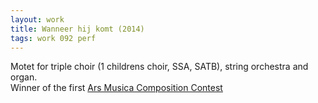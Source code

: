 ```yaml
---
layout: work
title: Wanneer hij komt (2014)
tags: work 092 perf
---
```


Motet for triple choir (1 childrens choir, SSA, SATB), string orchestra and organ.  
Winner of the first [Ars Musica Composition Contest](http://www.stichtingarsmusica.nl/jaap-cramer-wint-eerste-compositieconcours-ars-musica/)